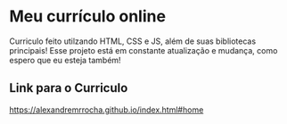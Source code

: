 # Meu currículo online

Curriculo feito utilzando HTML, CSS e JS, além de suas bibliotecas principais! Esse projeto está em constante atualização e mudança,
como espero que eu esteja também! 

## Link para o Curriculo

https://alexandremrrocha.github.io/index.html#home
